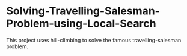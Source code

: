# Solving-Travelling-Salesman-Problem-using-Local-Search
This project uses hill-climbing to solve the famous travelling-salesman problem.
